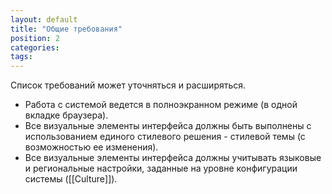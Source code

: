 ```yaml
---
layout: default
title: "Общие требования"
position: 2
categories: 
tags: 
---
```


Список требований может уточняться и расширяться.

* Работа с системой ведется в полноэкранном режиме (в одной вкладке браузера).
* Все визуальные элементы интерфейса должны быть выполнены с использованием единого стилевого решения - стилевой темы (с возможностью ее изменения).
* Все визуальные элементы интерфейса должны учитывать языковые и региональные настройки, заданные на уровне конфигурации системы ([[Culture]]).

 

 

